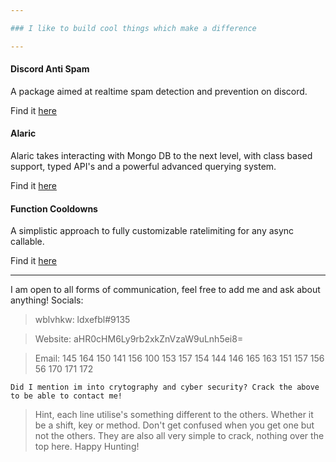 ```yaml
---

### I like to build cool things which make a difference

---
```


#### Discord Anti Spam

A package aimed at realtime spam detection and prevention on discord.

Find it [here](https://github.com/Skelmis/Discord-Anti-Spam)

#### Alaric

Alaric takes interacting with Mongo DB to the next level, with class based support, typed API's and a powerful advanced querying system.

Find it [here](https://github.com/Skelmis/Alaric)

#### Function Cooldowns

A simplistic approach to fully customizable ratelimiting for any async callable.

Find it [here](https://github.com/Skelmis/Function-Cooldowns)

---

I am open to all forms of communication, feel free to add me and ask about anything!
Socials:
> wblvhkw: ldxefbl#9135

> Website: aHR0cHM6Ly9rb2xkZnVzaW9uLnh5ei8=

> Email: 145 164 150 141 156 100 153 157 154 144 146 165 163 151 157 156 56 170 171 172

`Did I mention im into crytography and cyber security? Crack the above to be able to contact me!`
> Hint, each line utilise's something different to the others. Whether it be a shift, key or method. Don't get confused when you get one but not the others. They are also all very simple to crack, nothing over the top here. Happy Hunting!
